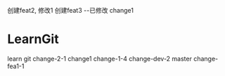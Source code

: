 创建feat2, 修改1
创建feat3
--已修改
change1

# LearnGit
learn git
change-2-1
change1
change-1-4
change-dev-2
master
change-fea1-1
